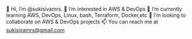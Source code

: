 👋 Hi, I’m @sukisivamrs.
👀 I’m interested in AWS & DevOps
🌱 I’m currently learning AWS, DevOps, Linux, bash, Terraform, Docker,etc
💞️ I’m looking to collaborate on AWS & DevOps projects
📫 You can reach me at sukisivamrs@gmail.com
